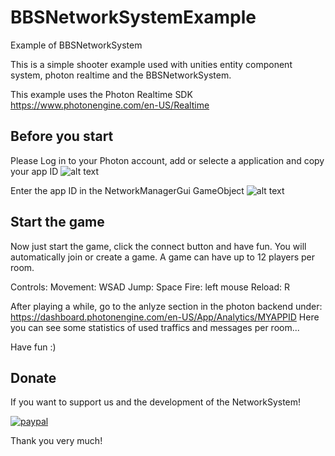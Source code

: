 # BBSNetworkSystemExample
Example of BBSNetworkSystem

This is a simple shooter example used with unities entity component system, photon realtime and the BBSNetworkSystem.

This example uses the Photon Realtime SDK
https://www.photonengine.com/en-US/Realtime

## Before you start
Please Log in to your Photon account, add or selecte a application and copy your app ID
![alt text](http://brokenbricksstudios.com/wp-content/uploads/2018/07/BBSNetworkSystemExample_Photon.png)

Enter the app ID in the NetworkManagerGui GameObject
![alt text](http://brokenbricksstudios.com/wp-content/uploads/2018/07/BBSNetworkSystemExample_Unity.png)

## Start the game
Now just start the game, click the connect button and have fun.
You will automatically join or create a game. A game can have up to 12 players per room.

Controls:
Movement: WSAD
Jump: Space
Fire: left mouse
Reload: R

After playing a while, go to the anlyze section in the photon backend under:
https://dashboard.photonengine.com/en-US/App/Analytics/MYAPPID
Here you can see some statistics of used traffics and messages per room...
  
Have fun :)
  
  
## Donate
If you want to support us and the development of the NetworkSystem! 

[![paypal](https://www.paypalobjects.com/en_US/i/btn/btn_donateCC_LG.gif)](https://www.paypal.com/cgi-bin/webscr?cmd=_s-xclick&hosted_button_id=GTWT5GJSL7CEQ)

Thank you very much! 

